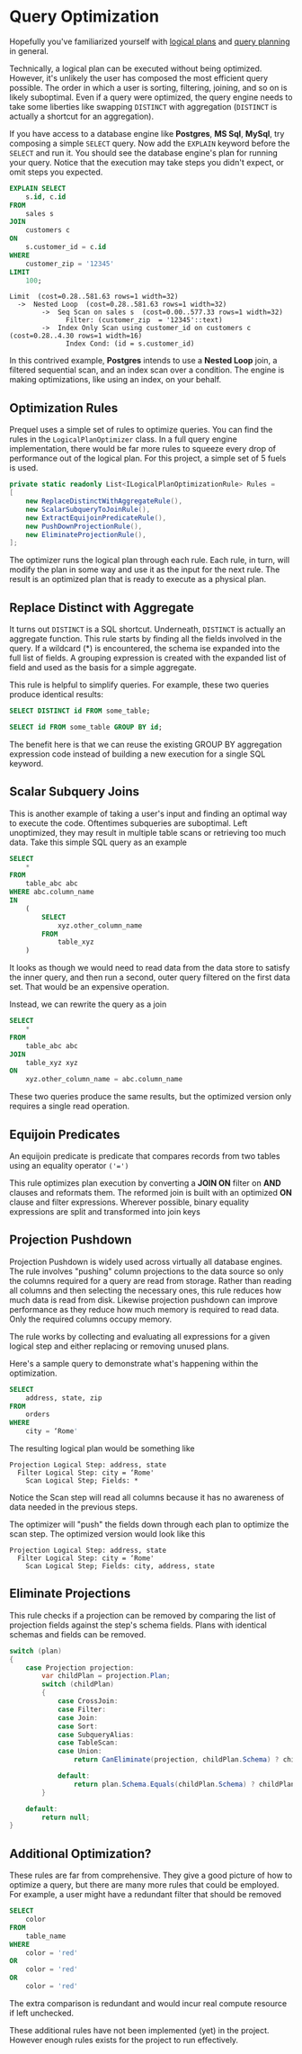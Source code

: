 # Query Optimization

Hopefully you've familiarized yourself with [logical plans](logical-plans.md) and [query planning](query-planning.md) in general. 

Technically, a logical plan can be executed without being optimized.  However, it's unlikely the user has composed the most efficient query possible.  The order in which a user is sorting, filtering, joining, and so on is likely suboptimal.  Even if a query were optimized, the query engine needs to take some liberties like swapping `DISTINCT` with aggregation (`DISTINCT` is actually a shortcut for an aggregation).

If you have access to a database engine like **Postgres**, **MS Sql**, **MySql**, try composing a simple `SELECT` query.  Now add the `EXPLAIN` keyword before the `SELECT` and run it.  You should see the database engine's plan for running your query.  Notice that the execution may take steps you didn't expect, or omit steps you expected.

```sql
EXPLAIN SELECT 
    s.id, c.id
FROM
    sales s
JOIN 
    customers c
ON 
    s.customer_id = c.id
WHERE 
    customer_zip = '12345'
LIMIT
    100;
```

```text
Limit  (cost=0.28..581.63 rows=1 width=32)
  ->  Nested Loop  (cost=0.28..581.63 rows=1 width=32)
        ->  Seq Scan on sales s  (cost=0.00..577.33 rows=1 width=32)
              Filter: (customer_zip  = '12345'::text)
        ->  Index Only Scan using customer_id on customers c  (cost=0.28..4.30 rows=1 width=16)
              Index Cond: (id = s.customer_id)
```

In this contrived example, **Postgres** intends to use a **Nested Loop** join, a filtered sequential scan, and an index scan over a condition.  The engine is making optimizations, like using an index, on your behalf.

## Optimization Rules
Prequel uses a simple set of rules to optimize queries.  You can find the rules in the `LogicalPlanOptimizer` class.  In a full query engine implementation, there would be far more rules to squeeze every drop of performance out of the logical plan.  For this project, a simple set of 5 fuels is used.

```c#
private static readonly List<ILogicalPlanOptimizationRule> Rules =
[
    new ReplaceDistinctWithAggregateRule(),
    new ScalarSubqueryToJoinRule(),
    new ExtractEquijoinPredicateRule(),
    new PushDownProjectionRule(),
    new EliminateProjectionRule(),
];
```

The optimizer runs the logical plan through each rule.  Each rule, in turn, will modify the plan in some way and use it as the input for the next rule.  The result is an optimized plan that is ready to execute as a physical plan.

## Replace Distinct with Aggregate
It turns out `DISTINCT` is a SQL shortcut.  Underneath, `DISTINCT` is actually an aggregate function.  This rule starts by finding all the fields involved in the query.  If a wildcard (*) is encountered, the schema ise expanded into the full list of fields.  A grouping expression is created with the expanded list of field and used as the basis for a simple aggregate.

This rule is helpful to simplify queries.  For example, these two queries produce identical results:

```sql
SELECT DISTINCT id FROM some_table;
```

```sql
SELECT id FROM some_table GROUP BY id;
```

The benefit here is that we can reuse the existing GROUP BY aggregation expression code instead of building a new execution for a single SQL keyword.

## Scalar Subquery Joins
This is another example of taking a user's input and finding an optimal way to execute the code.  Oftentimes subqueries are suboptimal.  Left unoptimized, they may result in multiple table scans or retrieving too much data.  Take this simple SQL query as an example

```sql
SELECT 
    * 
FROM 
    table_abc abc 
WHERE abc.column_name 
IN 
    (
        SELECT 
            xyz.other_column_name 
        FROM 
            table_xyz
    )
```

It looks as though we would need to read data from the data store to satisfy the inner query, and then run a second, outer query filtered on the first data set.  That would be an expensive operation.

Instead, we can rewrite the query as a join
```sql
SELECT 
    * 
FROM 
    table_abc abc 
JOIN 
    table_xyz xyz 
ON 
    xyz.other_column_name = abc.column_name
```

These two queries produce the same results, but the optimized version only requires a single read operation.

## Equijoin Predicates
An equijoin predicate is predicate that compares records from two tables using an equality operator `('=')`

This rule optimizes plan execution by converting a **JOIN ON** filter on **AND** clauses
and reformats them. The reformed join is built with an optimized **ON** clause and filter expressions. Wherever possible, binary equality expressions are split and transformed into join keys

## Projection Pushdown
Projection Pushdown is widely used across virtually all database engines.  The rule involves "pushing" column projections to the data source so only the columns required for a query are read from storage.  Rather than reading all columns and then selecting the necessary ones, this rule reduces how much data is read from disk.  Likewise projection pushdown can improve performance as they reduce how much memory is required to read data.  Only the required columns occupy memory. 

The rule works by collecting and evaluating all expressions for a given logical step and either replacing or removing unused plans.

Here's a sample query to demonstrate what's happening within the optimization.

```sql
SELECT 
    address, state, zip
FROM 
    orders
WHERE 
    city = ‘Rome'
```

The resulting logical plan would be something like

```
Projection Logical Step: address, state
  Filter Logical Step: city = ‘Rome'
    Scan Logical Step; Fields: *
```

Notice the Scan step will read all columns because it has no awareness of data needed in the previous steps.

The optimizer will "push" the fields down through each plan to optimize the scan step.  The optimized version would look like this

```
Projection Logical Step: address, state
  Filter Logical Step: city = ‘Rome'
    Scan Logical Step; Fields: city, address, state
````

## Eliminate Projections
This rule checks if a projection can be removed by comparing the list of projection fields against the step's schema fields.   Plans with identical schemas and fields can be removed.

```c#
switch (plan)
{
    case Projection projection:
        var childPlan = projection.Plan;
        switch (childPlan)
        {
            case CrossJoin:
            case Filter:
            case Join:
            case Sort:
            case SubqueryAlias:
            case TableScan:
            case Union:
                return CanEliminate(projection, childPlan.Schema) ? childPlan : plan;

            default:
                return plan.Schema.Equals(childPlan.Schema) ? childPlan : null;
        }

    default:
        return null;
}
```

## Additional Optimization?
These rules are far from comprehensive.  They give a good picture of how to optimize a query, but there are many more rules that could be employed.  For example, a user might have a redundant filter that should be removed

```sql
SELECT 
    color
FROM 
    table_name
WHERE
    color = 'red'
OR 
    color = 'red'
OR 
    color = 'red'
```

The extra comparison is redundant and would incur real compute resource if left unchecked.  

These additional rules have not been implemented (yet) in the project.  However enough rules exists for the project to run effectively.